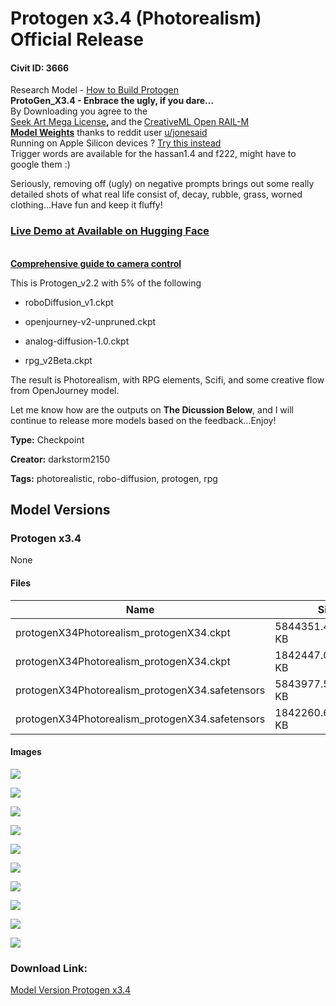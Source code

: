 # Protogen x3.4 (Photorealism) Official Release

#### Civit ID: 3666

<p>Research Model - <a target="_blank" rel="ugc" href="https://www.reddit.com/r/StableDiffusion/comments/1079c0d/protogen_checkpoint_merging_data_reference/">How to Build Protogen</a><br /><strong>ProtoGen_X3.4 - Enbrace the ugly, if you dare...</strong><br />By Downloading you agree to the<br /><a target="_blank" rel="ugc" href="https://huggingface.co/coreco/seek.art_MEGA/blob/main/LICENSE.txt">Seek Art Mega License</a><strong>, </strong>and the<strong> </strong><a target="_blank" rel="ugc" href="https://huggingface.co/spaces/CompVis/stable-diffusion-license">CreativeML Open RAIL-M</a><br /><a target="_blank" rel="ugc" href="https://preview.redd.it/et9c6e3bsoda1.jpeg?width=1076&amp;format=pjpg&amp;auto=webp&amp;v=enabled&amp;s=aa2049832da52e4e650e847e023147629e7faf40"><strong>Model Weights</strong></a> thanks to reddit user <a target="_blank" rel="ugc" href="https://www.reddit.com/user/jonesaid">u/jonesaid</a><br />Running on Apple Silicon devices ? <a target="_blank" rel="ugc" href="https://huggingface.co/coreml/coreml-Protogen">Try this instead</a><br />Trigger words are available for the hassan1.4 and f222, might have to google them :)<br /></p><p>Seriously, removing off (ugly) on negative prompts brings out some really detailed shots of what real life consist of, decay, rubble, grass, worned clothing...Have fun and keep it fluffy!</p><p></p><h3><a target="_blank" rel="ugc" href="https://huggingface.co/spaces/darkstorm2150/protogen-web-ui"><strong>Live Demo at Available on Hugging Face</strong></a></h3><p><strong><br /></strong><a target="_blank" rel="ugc" href="https://www.studiobinder.com/blog/ultimate-guide-to-camera-shots/"><strong>Comprehensive guide to camera control</strong></a><strong><br /></strong></p><p>This is Protogen_v2.2 with 5% of the following</p><ul><li><p>roboDiffusion_v1.ckpt</p></li><li><p>openjourney-v2-unpruned.ckpt</p></li><li><p>analog-diffusion-1.0.ckpt</p></li><li><p>rpg_v2Beta.ckpt</p></li></ul><p></p><p>The result is Photorealism, with RPG elements, Scifi, and some creative flow from OpenJourney model.</p><p></p><p>Let me know how are the outputs on <strong>The Dicussion Below</strong>, and I will continue to release more models based on the feedback...Enjoy!</p><p></p>

**Type:** Checkpoint

**Creator:** darkstorm2150

**Tags:** photorealistic, robo-diffusion, protogen, rpg

## Model Versions

### Protogen x3.4

None

#### Files

| Name | Size | Type | Format | Download Url | AutoV1 | AutoV2 | SHA256 | CRC32 | BLAKE3 |
| --- | --- | --- | --- | --- | --- | --- | --- | --- | --- |
| protogenX34Photorealism_protogenX34.ckpt | 5844351.400390625 KB | Model | PickleTensor | https://civitai.com/api/download/models/4048?type=Model&format=PickleTensor&size=full&fp=fp16 | 60FE2F34 | 61A37ADF76 | 61A37ADF761FBBF4CB3D88DA480216341113D0FBCF9F0F77EA71863866A9B6FC | 16CF0612 | 80AFE7BF303BF2B96DD4668497AFF8DAE6B1EB5A50219810CBFF2AE9BDB5F61B |
| protogenX34Photorealism_protogenX34.ckpt | 1842447.051757812 KB | Pruned Model | PickleTensor | https://civitai.com/api/download/models/4048?type=Pruned%20Model&format=PickleTensor&size=pruned&fp=fp16 | 73D359A0 | 5346D7DE1F | 5346D7DE1F448E6953A12E9C186F3996AC07B6E1EA6076FC242BC484B48B7C95 | D6485E7B | EFD8D522407E428B82FC7B55D815F892C3DB9B83D167BEAF19EA96F66EC17DAA |
| protogenX34Photorealism_protogenX34.safetensors | 5843977.500976562 KB | Model | SafeTensor | https://civitai.com/api/download/models/4048 | C88E730A | 44F90A0972 | 44F90A09727CA8B62EA304E140546A0AF96BA6EDCB229C20C677AA4460449C21 | C04B5D82 | CCA3A7A783CB24820A7AC257C0539853DB8CCAE3E3AA266333AFBBB98B5DB656 |
| protogenX34Photorealism_protogenX34.safetensors | 1842260.6640625 KB | Pruned Model | SafeTensor | https://civitai.com/api/download/models/4048?type=Pruned%20Model&format=SafeTensor&size=pruned&fp=fp16 | 5896F8D5 | EF8629E2C8 | EF8629E2C89E19A993146302418CF1FF3BA0384DD98523EAB6B88AC33EAD9D39 | 205E0B2F | C81E46A5D10BA796A70B64DD568AB140A4BB83EBD1E9C95778A9F2FB108FF1BE |

#### Images

<p><img src="https://image.civitai.com/xG1nkqKTMzGDvpLrqFT7WA/2d37f24e-f9fd-4900-29b7-e9d9548ce100/width=450/25380.jpeg" /></p>

<p><img src="https://image.civitai.com/xG1nkqKTMzGDvpLrqFT7WA/c686030d-cabd-4d21-0c10-d0804e855b00/width=450/25391.jpeg" /></p>

<p><img src="https://image.civitai.com/xG1nkqKTMzGDvpLrqFT7WA/5ffb9c00-1d6c-4128-dcbc-8b5424242900/width=450/25382.jpeg" /></p>

<p><img src="https://image.civitai.com/xG1nkqKTMzGDvpLrqFT7WA/e5fea06f-1577-4956-c5d5-8d817d685000/width=450/25392.jpeg" /></p>

<p><img src="https://image.civitai.com/xG1nkqKTMzGDvpLrqFT7WA/ef38953d-bc37-4979-d8b5-221b1a77f100/width=450/25383.jpeg" /></p>

<p><img src="https://image.civitai.com/xG1nkqKTMzGDvpLrqFT7WA/b549513b-ea49-4ed7-e61e-ba1423871900/width=450/25413.jpeg" /></p>

<p><img src="https://image.civitai.com/xG1nkqKTMzGDvpLrqFT7WA/ee6c93a8-271c-448f-8311-a56492392100/width=450/25390.jpeg" /></p>

<p><img src="https://image.civitai.com/xG1nkqKTMzGDvpLrqFT7WA/4f03c010-ce89-4385-ed14-9112d8e39200/width=450/25414.jpeg" /></p>

<p><img src="https://image.civitai.com/xG1nkqKTMzGDvpLrqFT7WA/d4609b5f-a44b-4864-79ed-16f49de45400/width=450/25389.jpeg" /></p>

<p><img src="https://image.civitai.com/xG1nkqKTMzGDvpLrqFT7WA/73fd0638-7c7b-4c46-1143-a60a3277a400/width=450/25415.jpeg" /></p>

### Download Link:

[Model Version Protogen x3.4](https://civitai.com/api/download/models/4048)

